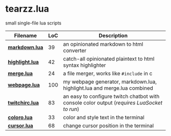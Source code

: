# tearzz.lua
small single-file lua scripts

|  Filename | LoC | Description |
|-----------|-----|-------------|
| **[markdown.lua](markdown.lua)** | 39 | an opinionated markdown to html converter |
| **[highlight.lua](highlight.lua)** | 42 | catch-all opinionated plaintext to html syntax highlighter |
| **[merge.lua](merge.lua)** | 24 | a file merger, works like `#include` in c |
| **[webpage.lua](webpage.lua)** | 100 | my webpage generator, markdown.lua, highlight.lua and merge.lua combined |
| **[twitchirc.lua](twitchirc.lua)** | 83 | an easy to configure twitch chatbot with console color output (_requires LuaSocket to run_) |
| **[coloro.lua](coloro.lua)** | 33 | color and style text in the terminal |
| **[cursor.lua](cursor.lua)** | 68 | change cursor position in the terminal |
